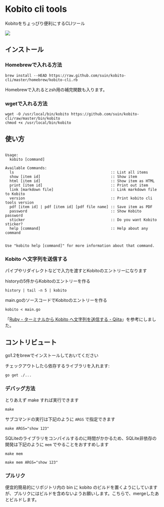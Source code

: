 # Kobito cli tools

Kobitoをちょっぴり便利にするCLIツール

![](https://raw2.github.com/suin/kobito-cli/master/image.png)

## インストール

### Homebrewで入れる方法

```
brew install --HEAD https://raw.github.com/suin/kobito-cli/master/homebrew/kobito-cli.rb
```

Homebrewで入れるとzsh用の補完関数も入ります。

### wgetで入れる方法

```
wget -O /usr/local/bin/kobito https://github.com/suin/kobito-cli/raw/master/bin/kobito
chmod +x /usr/local/bin/kobito
```


## 使い方

<usage>

```

Usage: 
  kobito [command]

Available Commands: 
  ls                                            :: List all items
  show [item id]                                :: Show item
  html [item id]                                :: Show item as HTML
  print [item id]                               :: Print out item
  link [markdown file]                          :: Link markdown file to Kobito
  version                                       :: Print kobito cli tools version
  pdf [item id] | pdf [item id] [pdf file name] :: Save item as PDF
  password                                      :: Show Kobito password
  sticker                                       :: Do you want Kobito sticker?
  help [command]                                :: Help about any command


Use "kobito help [command]" for more information about that command.
```

</usage>


### Kobito へ文字列を送信する

パイプやリダイレクトなどで入力を渡すとKobitoのエントリーになります

historyの5件からKobitoのエントリーを作る

```
history | tail -n 5 | kobito
```

main.goのソースコードでKobitoのエントリーを作る

```
kobito < main.go
```

「[Ruby - ターミナルから Kobito へ文字列を送信する - Qiita](http://qiita.com/watson1978/items/c6ad9417298367aa9b9b)」を参考にしました。


## コントリビュート

go1.2をbrewでインストールしておいてください

チェックアウトしたら依存するライブラリを入れます:

```
go get ./...
```

### デバッグ方法

とりあえず make すれば実行できます

```
make
```

サブコマンドの実行は下記のように `ARGS` で指定できます

```
make ARGS="show 123"
```

SQLiteのライブラリをコンパイルするのに時間がかかるため、SQLite非依存の開発は下記のように `mem` でやることをおすすめします

```
make mem

make mem ARGS="show 123"
```

### プルリク

便宜的簡易的にリポジトリ内の bin に kobito のビルドを置くようにしていますが、プルリクにはビルドを含めないようお願いします。こちらで、mergeしたあとビルドします。

